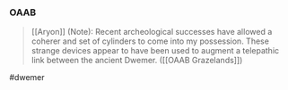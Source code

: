 
### OAAB
> [[Aryon]] (Note): Recent archeological successes have allowed a coherer and set of cylinders to come into my possession. These strange devices appear to have been used to augment a telepathic link between the ancient Dwemer. ([[OAAB Grazelands]])

#dwemer 